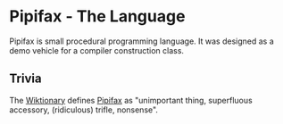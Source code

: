 # Pipifax - The Language

Pipifax is small procedural programming language. It was designed as a demo vehicle for a compiler construction class.

## Trivia

The [Wiktionary](https://de.wiktionary.org/wiki/Wiktionary:Hauptseite) defines [Pipifax](https://de.wiktionary.org/wiki/Pipifax) as "unimportant thing, superfluous accessory, (ridiculous) trifle, nonsense".
